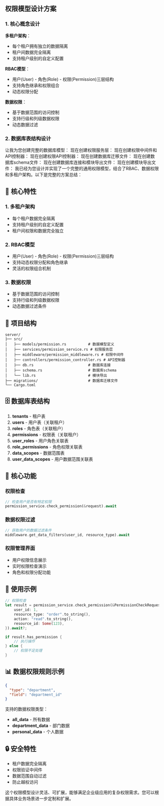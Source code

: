 ## 权限模型设计方案

### 1. 核心概念设计

**多租户架构**：
- 每个租户拥有独立的数据隔离
- 租户间数据完全隔离
- 支持租户级别的自定义配置

**RBAC模型**：
- 用户(User) - 角色(Role) - 权限(Permission)三层结构
- 支持角色继承和权限组合
- 动态权限分配

**数据权限**：
- 基于数据范围的访问控制
- 支持行级和列级数据权限
- 动态数据过滤

### 2. 数据库表结构设计

让我为您创建完整的数据库模型：
现在创建权限服务层：
现在创建权限中间件和API控制器：
现在创建权限API控制器：
现在创建数据库迁移文件：
现在创建数据库schema文件：
现在创建数据库连接和模块导出文件：
现在创建模块导出文件：
我已经为您设计并实现了一个完整的通用权限模型，结合了RBAC、数据权限和多租户架构。以下是完整的方案总结：

## 🎯 核心特性

### 1. **多租户架构**
- 每个租户数据完全隔离
- 支持租户级别的自定义配置
- 租户间权限和数据完全独立

### 2. **RBAC模型**
- 用户(User) - 角色(Role) - 权限(Permission)三层结构
- 支持动态权限分配和角色继承
- 灵活的权限组合机制

### 3. **数据权限**
- 基于数据范围的访问控制
- 支持行级和列级数据权限
- 动态数据过滤条件

## 📁 项目结构

```
server/
├── src/
│   ├── models/permission.rs          # 数据模型定义
│   ├── services/permission_service.rs # 权限服务层
│   ├── middleware/permission_middleware.rs # 权限中间件
│   ├── controllers/permission_controller.rs # API控制器
│   ├── db.rs                         # 数据库连接
│   ├── schema.rs                     # 数据库schema
│   └── lib.rs                        # 模块导出
├── migrations/                       # 数据库迁移文件
└── Cargo.toml
```

## 🗄️ 数据库表结构

1. **tenants** - 租户表
2. **users** - 用户表（关联租户）
3. **roles** - 角色表（关联租户）
4. **permissions** - 权限表（关联租户）
5. **user_roles** - 用户角色关联表
6. **role_permissions** - 角色权限关联表
7. **data_scopes** - 数据范围表
8. **user_data_scopes** - 用户数据范围关联表

## 🔧 核心功能

### 权限检查
```rust
// 检查用户是否有特定权限
permission_service.check_permission(&request).await
```

### 数据权限过滤
```rust
// 获取用户的数据过滤条件
middleware.get_data_filters(user_id, resource_type).await
```

### 权限管理界面
- 用户权限信息展示
- 实时权限检查演示
- 角色和权限分配功能

## 🚀 使用示例

```rust
// 权限检查
let result = permission_service.check_permission(&PermissionCheckRequest {
    user_id: 1,
    resource_type: "order".to_string(),
    action: "read".to_string(),
    resource_id: Some(123),
}).await?;

if result.has_permission {
    // 执行操作
} else {
    // 权限不足处理
}
```

## 📊 数据权限规则示例

```json
{
  "type": "department",
  "field": "department_id"
}
```

支持的数据权限类型：
- **all_data** - 所有数据
- **department_data** - 部门数据
- **personal_data** - 个人数据

## 🔒 安全特性

- 租户数据完全隔离
- 权限验证中间件
- 数据范围自动过滤
- 防止越权访问

这个权限模型设计灵活、可扩展，能够满足企业级应用的复杂权限需求。您可以根据具体业务场景进一步定制和扩展。